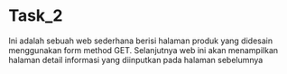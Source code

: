 # Task_2
Ini adalah sebuah web sederhana berisi halaman produk yang didesain menggunakan form method GET. Selanjutnya web ini akan menampilkan halaman detail informasi yang diinputkan pada halaman sebelumnya
